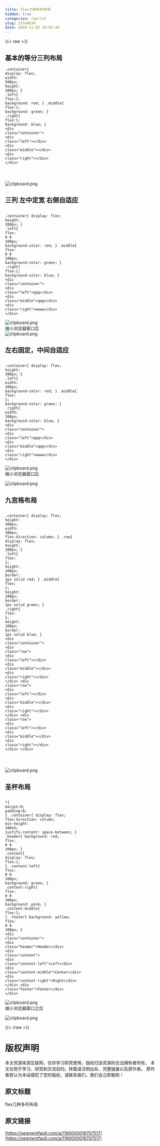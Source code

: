 ```yaml
---
title: flex几种多列布局
hidden: true
categories: reprint
slug: 25fe6634
date: 2018-11-03 10:03:44
---
```


{{< raw >}}
<h2 id="articleHeader0">&#x57FA;&#x672C;&#x7684;&#x7B49;&#x5206;&#x4E09;&#x5217;&#x5E03;&#x5C40;</h2><div class="widget-codetool" style="display:none"><div class="widget-codetool--inner"><span class="selectCode code-tool" data-toggle="tooltip" data-placement="top" title="" data-original-title="&#x5168;&#x9009;"></span> <span type="button" class="copyCode code-tool" data-toggle="tooltip" data-placement="top" data-clipboard-text=".container{
        display: flex;
        width: 500px;
        height: 200px;
    }
    .left{
        flex:1;
        background: red;
    }
    .middle{
        flex:1;
        background: green;
    }
    .right{
        flex:1;
        background: blue;
    }
&lt;div class=&quot;container&quot;&gt;
    &lt;div class=&quot;left&quot;&gt;&lt;/div&gt;
    &lt;div class=&quot;middle&quot;&gt;&lt;/div&gt;
    &lt;div class=&quot;right&quot;&gt;&lt;/div&gt;
&lt;/div&gt;

" title="" data-original-title="&#x590D;&#x5236;"></span> <span type="button" class="saveToNote code-tool" data-toggle="tooltip" data-placement="top" title="" data-original-title="&#x653E;&#x8FDB;&#x7B14;&#x8BB0;"></span></div></div><pre class="hljs stylus"><code>.container{
        <span class="hljs-attribute">display</span>: flex;
        <span class="hljs-attribute">width</span>: <span class="hljs-number">500px</span>;
        <span class="hljs-attribute">height</span>: <span class="hljs-number">200px</span>;
    }
    .<span class="hljs-attribute">left</span>{
        <span class="hljs-attribute">flex</span>:<span class="hljs-number">1</span>;
        <span class="hljs-attribute">background</span>: red;
    }
    .middle{
        <span class="hljs-attribute">flex</span>:<span class="hljs-number">1</span>;
        <span class="hljs-attribute">background</span>: green;
    }
    .<span class="hljs-attribute">right</span>{
        <span class="hljs-attribute">flex</span>:<span class="hljs-number">1</span>;
        <span class="hljs-attribute">background</span>: blue;
    }
&lt;<span class="hljs-selector-tag">div</span> class=<span class="hljs-string">&quot;container&quot;</span>&gt;
    &lt;<span class="hljs-selector-tag">div</span> class=<span class="hljs-string">&quot;left&quot;</span>&gt;&lt;/div&gt;
    &lt;<span class="hljs-selector-tag">div</span> class=<span class="hljs-string">&quot;middle&quot;</span>&gt;&lt;/div&gt;
    &lt;<span class="hljs-selector-tag">div</span> class=<span class="hljs-string">&quot;right&quot;</span>&gt;&lt;/div&gt;
&lt;/div&gt;

</code></pre><p><span class="img-wrap"><img data-src="/img/bVbigxd?w=502&amp;h=199" src="https://static.alili.tech/img/bVbigxd?w=502&amp;h=199" alt="clipboard.png" title="clipboard.png" style="cursor:pointer;display:inline"></span></p><h2 id="articleHeader1">&#x4E09;&#x5217; &#x5DE6;&#x4E2D;&#x5B9A;&#x5BBD; &#x53F3;&#x4FA7;&#x81EA;&#x9002;&#x5E94;</h2><div class="widget-codetool" style="display:none"><div class="widget-codetool--inner"><span class="selectCode code-tool" data-toggle="tooltip" data-placement="top" title="" data-original-title="&#x5168;&#x9009;"></span> <span type="button" class="copyCode code-tool" data-toggle="tooltip" data-placement="top" data-clipboard-text="    .container{
        display: flex;
        height: 300px;
    }
    .left{
        flex: 0 0 100px;
        background-color: red;
    }
    .middle{
        flex: 0 0 100px;
        background-color: green;
    }
    .right{
        flex:1;
        background-color: blue;
    }
  &lt;div class=&quot;container&quot;&gt;
    &lt;div class=&quot;left&quot;&gt;qqq&lt;/div&gt;
    &lt;div class=&quot;middle&quot;&gt;qqq&lt;/div&gt;
    &lt;div class=&quot;right&quot;&gt;wwww&lt;/div&gt;
&lt;/div&gt;
" title="" data-original-title="&#x590D;&#x5236;"></span> <span type="button" class="saveToNote code-tool" data-toggle="tooltip" data-placement="top" title="" data-original-title="&#x653E;&#x8FDB;&#x7B14;&#x8BB0;"></span></div></div><pre class="hljs stylus"><code>    .container{
        <span class="hljs-attribute">display</span>: flex;
        <span class="hljs-attribute">height</span>: <span class="hljs-number">300px</span>;
    }
    .<span class="hljs-attribute">left</span>{
        <span class="hljs-attribute">flex</span>: <span class="hljs-number">0</span> <span class="hljs-number">0</span> <span class="hljs-number">100px</span>;
        <span class="hljs-attribute">background-color</span>: red;
    }
    .middle{
        <span class="hljs-attribute">flex</span>: <span class="hljs-number">0</span> <span class="hljs-number">0</span> <span class="hljs-number">100px</span>;
        <span class="hljs-attribute">background-color</span>: green;
    }
    .<span class="hljs-attribute">right</span>{
        <span class="hljs-attribute">flex</span>:<span class="hljs-number">1</span>;
        <span class="hljs-attribute">background-color</span>: blue;
    }
  &lt;<span class="hljs-selector-tag">div</span> class=<span class="hljs-string">&quot;container&quot;</span>&gt;
    &lt;<span class="hljs-selector-tag">div</span> class=<span class="hljs-string">&quot;left&quot;</span>&gt;qqq&lt;/div&gt;
    &lt;<span class="hljs-selector-tag">div</span> class=<span class="hljs-string">&quot;middle&quot;</span>&gt;qqq&lt;/div&gt;
    &lt;<span class="hljs-selector-tag">div</span> class=<span class="hljs-string">&quot;right&quot;</span>&gt;wwww&lt;/div&gt;
&lt;/div&gt;
</code></pre><p><span class="img-wrap"><img data-src="/img/bVbigxH?w=1353&amp;h=296" src="https://static.alili.tech/img/bVbigxH?w=1353&amp;h=296" alt="clipboard.png" title="clipboard.png" style="cursor:pointer;display:inline"></span><br>&#x7F29;&#x5C0F;&#x6D4F;&#x89C8;&#x5668;&#x7A97;&#x53E3;&#x540E;<br><span class="img-wrap"><img data-src="/img/bVbigxL?w=443&amp;h=300" src="https://static.alili.tech/img/bVbigxL?w=443&amp;h=300" alt="clipboard.png" title="clipboard.png" style="cursor:pointer;display:inline"></span></p><h2 id="articleHeader2">&#x5DE6;&#x53F3;&#x56FA;&#x5B9A;&#xFF0C;&#x4E2D;&#x95F4;&#x81EA;&#x9002;&#x5E94;</h2><div class="widget-codetool" style="display:none"><div class="widget-codetool--inner"><span class="selectCode code-tool" data-toggle="tooltip" data-placement="top" title="" data-original-title="&#x5168;&#x9009;"></span> <span type="button" class="copyCode code-tool" data-toggle="tooltip" data-placement="top" data-clipboard-text="    .container{
        display: flex;
        height: 300px;
    }
    .left{
        width: 100px;
        background-color: red;
    }
    .middle{
        flex: 1;
        background-color: green;
    }
    .right{
       width: 100px;
        background-color: blue;
    }
   &lt;div class=&quot;container&quot;&gt;
    &lt;div class=&quot;left&quot;&gt;qqq&lt;/div&gt;
    &lt;div class=&quot;middle&quot;&gt;qqq&lt;/div&gt;
    &lt;div class=&quot;right&quot;&gt;wwww&lt;/div&gt;
&lt;/div&gt;
" title="" data-original-title="&#x590D;&#x5236;"></span> <span type="button" class="saveToNote code-tool" data-toggle="tooltip" data-placement="top" title="" data-original-title="&#x653E;&#x8FDB;&#x7B14;&#x8BB0;"></span></div></div><pre class="hljs stylus"><code>    .container{
        <span class="hljs-attribute">display</span>: flex;
        <span class="hljs-attribute">height</span>: <span class="hljs-number">300px</span>;
    }
    .<span class="hljs-attribute">left</span>{
        <span class="hljs-attribute">width</span>: <span class="hljs-number">100px</span>;
        <span class="hljs-attribute">background-color</span>: red;
    }
    .middle{
        <span class="hljs-attribute">flex</span>: <span class="hljs-number">1</span>;
        <span class="hljs-attribute">background-color</span>: green;
    }
    .<span class="hljs-attribute">right</span>{
       <span class="hljs-attribute">width</span>: <span class="hljs-number">100px</span>;
        <span class="hljs-attribute">background-color</span>: blue;
    }
   &lt;<span class="hljs-selector-tag">div</span> class=<span class="hljs-string">&quot;container&quot;</span>&gt;
    &lt;<span class="hljs-selector-tag">div</span> class=<span class="hljs-string">&quot;left&quot;</span>&gt;qqq&lt;/div&gt;
    &lt;<span class="hljs-selector-tag">div</span> class=<span class="hljs-string">&quot;middle&quot;</span>&gt;qqq&lt;/div&gt;
    &lt;<span class="hljs-selector-tag">div</span> class=<span class="hljs-string">&quot;right&quot;</span>&gt;wwww&lt;/div&gt;
&lt;/div&gt;
</code></pre><p><span class="img-wrap"><img data-src="/img/bVbigxM?w=1351&amp;h=301" src="https://static.alili.tech/img/bVbigxM?w=1351&amp;h=301" alt="clipboard.png" title="clipboard.png" style="cursor:pointer;display:inline"></span><br>&#x7F29;&#x5C0F;&#x6D4F;&#x89C8;&#x5668;&#x7A97;&#x53E3;&#x540E;</p><p><span class="img-wrap"><img data-src="/img/bVbigxN?w=443&amp;h=301" src="https://static.alili.tech/img/bVbigxN?w=443&amp;h=301" alt="clipboard.png" title="clipboard.png" style="cursor:pointer;display:inline"></span></p><h2 id="articleHeader3">&#x4E5D;&#x5BAB;&#x683C;&#x5E03;&#x5C40;</h2><div class="widget-codetool" style="display:none"><div class="widget-codetool--inner"><span class="selectCode code-tool" data-toggle="tooltip" data-placement="top" title="" data-original-title="&#x5168;&#x9009;"></span> <span type="button" class="copyCode code-tool" data-toggle="tooltip" data-placement="top" data-clipboard-text="    .container{
        display: flex;
        height: 300px;
        width: 300px;
        flex-direction: column;
    }
    .row{
        display: flex;
        height: 100px;
    }
    .left{
        flex: 1;
        height: 100px;
        border: 1px solid red;
    }
    .middle{
        flex: 1;
        height: 100px;
        border: 1px solid green;
    }
    .right{
        flex: 1;
        height: 100px;
        border: 1px solid blue;
    }
    &lt;div class=&quot;container&quot;&gt;
    &lt;div class=&quot;row&quot;&gt;
        &lt;div class=&quot;left&quot;&gt;&lt;/div&gt;
        &lt;div class=&quot;middle&quot;&gt;&lt;/div&gt;
        &lt;div class=&quot;right&quot;&gt;&lt;/div&gt;
    &lt;/div&gt;
    &lt;div class=&quot;row&quot;&gt;
        &lt;div class=&quot;left&quot;&gt;&lt;/div&gt;
        &lt;div class=&quot;middle&quot;&gt;&lt;/div&gt;
        &lt;div class=&quot;right&quot;&gt;&lt;/div&gt;
    &lt;/div&gt;
    &lt;div class=&quot;row&quot;&gt;
        &lt;div class=&quot;left&quot;&gt;&lt;/div&gt;
        &lt;div class=&quot;middle&quot;&gt;&lt;/div&gt;
        &lt;div class=&quot;right&quot;&gt;&lt;/div&gt;
    &lt;/div&gt;
&lt;/div&gt;

" title="" data-original-title="&#x590D;&#x5236;"></span> <span type="button" class="saveToNote code-tool" data-toggle="tooltip" data-placement="top" title="" data-original-title="&#x653E;&#x8FDB;&#x7B14;&#x8BB0;"></span></div></div><pre class="hljs stylus"><code>    .container{
        <span class="hljs-attribute">display</span>: flex;
        <span class="hljs-attribute">height</span>: <span class="hljs-number">300px</span>;
        <span class="hljs-attribute">width</span>: <span class="hljs-number">300px</span>;
        <span class="hljs-attribute">flex-direction</span>: column;
    }
    .row{
        <span class="hljs-attribute">display</span>: flex;
        <span class="hljs-attribute">height</span>: <span class="hljs-number">100px</span>;
    }
    .<span class="hljs-attribute">left</span>{
        <span class="hljs-attribute">flex</span>: <span class="hljs-number">1</span>;
        <span class="hljs-attribute">height</span>: <span class="hljs-number">100px</span>;
        <span class="hljs-attribute">border</span>: <span class="hljs-number">1px</span> solid red;
    }
    .middle{
        <span class="hljs-attribute">flex</span>: <span class="hljs-number">1</span>;
        <span class="hljs-attribute">height</span>: <span class="hljs-number">100px</span>;
        <span class="hljs-attribute">border</span>: <span class="hljs-number">1px</span> solid green;
    }
    .<span class="hljs-attribute">right</span>{
        <span class="hljs-attribute">flex</span>: <span class="hljs-number">1</span>;
        <span class="hljs-attribute">height</span>: <span class="hljs-number">100px</span>;
        <span class="hljs-attribute">border</span>: <span class="hljs-number">1px</span> solid blue;
    }
    &lt;<span class="hljs-selector-tag">div</span> class=<span class="hljs-string">&quot;container&quot;</span>&gt;
    &lt;<span class="hljs-selector-tag">div</span> class=<span class="hljs-string">&quot;row&quot;</span>&gt;
        &lt;<span class="hljs-selector-tag">div</span> class=<span class="hljs-string">&quot;left&quot;</span>&gt;&lt;/div&gt;
        &lt;<span class="hljs-selector-tag">div</span> class=<span class="hljs-string">&quot;middle&quot;</span>&gt;&lt;/div&gt;
        &lt;<span class="hljs-selector-tag">div</span> class=<span class="hljs-string">&quot;right&quot;</span>&gt;&lt;/div&gt;
    &lt;/div&gt;
    &lt;<span class="hljs-selector-tag">div</span> class=<span class="hljs-string">&quot;row&quot;</span>&gt;
        &lt;<span class="hljs-selector-tag">div</span> class=<span class="hljs-string">&quot;left&quot;</span>&gt;&lt;/div&gt;
        &lt;<span class="hljs-selector-tag">div</span> class=<span class="hljs-string">&quot;middle&quot;</span>&gt;&lt;/div&gt;
        &lt;<span class="hljs-selector-tag">div</span> class=<span class="hljs-string">&quot;right&quot;</span>&gt;&lt;/div&gt;
    &lt;/div&gt;
    &lt;<span class="hljs-selector-tag">div</span> class=<span class="hljs-string">&quot;row&quot;</span>&gt;
        &lt;<span class="hljs-selector-tag">div</span> class=<span class="hljs-string">&quot;left&quot;</span>&gt;&lt;/div&gt;
        &lt;<span class="hljs-selector-tag">div</span> class=<span class="hljs-string">&quot;middle&quot;</span>&gt;&lt;/div&gt;
        &lt;<span class="hljs-selector-tag">div</span> class=<span class="hljs-string">&quot;right&quot;</span>&gt;&lt;/div&gt;
    &lt;/div&gt;
&lt;/div&gt;

</code></pre><p><span class="img-wrap"><img data-src="/img/bVbigyi?w=317&amp;h=316" src="https://static.alili.tech/img/bVbigyi?w=317&amp;h=316" alt="clipboard.png" title="clipboard.png" style="cursor:pointer;display:inline"></span></p><h2 id="articleHeader4">&#x5723;&#x676F;&#x5E03;&#x5C40;</h2><div class="widget-codetool" style="display:none"><div class="widget-codetool--inner"><span class="selectCode code-tool" data-toggle="tooltip" data-placement="top" title="" data-original-title="&#x5168;&#x9009;"></span> <span type="button" class="copyCode code-tool" data-toggle="tooltip" data-placement="top" data-clipboard-text="    *{
        margin:0;
        padding:0;
    }
    .container{
        display: flex;
        flex-direction: column;
        min-height: 100vh;
        justify-content: space-between;
    }
    .header{
        background: red;
        flex: 0 0 100px;
    }
    .content{
        display: flex;
        flex:1;
    }
    .content-left{
        flex: 0 0 100px;
        background: green;
    }
    .content-right{
        flex: 0 0 100px;
        background: pink;
    }
    .content-middle{
        flex:1;
    }
    .footer{
        background: yellow;
        flex: 0 0 100px;
    }
    &lt;div class=&quot;container&quot;&gt;
    &lt;div class=&quot;header&quot;&gt;Header&lt;/div&gt;
    &lt;div class=&quot;content&quot;&gt;
        &lt;div class=&quot;content-left&quot;&gt;Left&lt;/div&gt;
        &lt;div class=&quot;content-middle&quot;&gt;Center&lt;/div&gt;
        &lt;div class=&quot;content-right&quot;&gt;Right&lt;/div&gt;
    &lt;/div&gt;
    &lt;div class=&quot;footer&quot;&gt;Footer&lt;/div&gt;
&lt;/div&gt;
" title="" data-original-title="&#x590D;&#x5236;"></span> <span type="button" class="saveToNote code-tool" data-toggle="tooltip" data-placement="top" title="" data-original-title="&#x653E;&#x8FDB;&#x7B14;&#x8BB0;"></span></div></div><pre class="hljs stylus"><code>    *{
        <span class="hljs-attribute">margin</span>:<span class="hljs-number">0</span>;
        <span class="hljs-attribute">padding</span>:<span class="hljs-number">0</span>;
    }
    .container{
        <span class="hljs-attribute">display</span>: flex;
        <span class="hljs-attribute">flex-direction</span>: column;
        <span class="hljs-attribute">min-height</span>: <span class="hljs-number">100vh</span>;
        <span class="hljs-attribute">justify-content</span>: space-between;
    }
    .header{
        <span class="hljs-attribute">background</span>: red;
        <span class="hljs-attribute">flex</span>: <span class="hljs-number">0</span> <span class="hljs-number">0</span> <span class="hljs-number">100px</span>;
    }
    .<span class="hljs-attribute">content</span>{
        <span class="hljs-attribute">display</span>: flex;
        <span class="hljs-attribute">flex</span>:<span class="hljs-number">1</span>;
    }
    .<span class="hljs-attribute">content</span>-left{
        <span class="hljs-attribute">flex</span>: <span class="hljs-number">0</span> <span class="hljs-number">0</span> <span class="hljs-number">100px</span>;
        <span class="hljs-attribute">background</span>: green;
    }
    .<span class="hljs-attribute">content</span>-right{
        <span class="hljs-attribute">flex</span>: <span class="hljs-number">0</span> <span class="hljs-number">0</span> <span class="hljs-number">100px</span>;
        <span class="hljs-attribute">background</span>: pink;
    }
    .<span class="hljs-attribute">content</span>-middle{
        <span class="hljs-attribute">flex</span>:<span class="hljs-number">1</span>;
    }
    .footer{
        <span class="hljs-attribute">background</span>: yellow;
        <span class="hljs-attribute">flex</span>: <span class="hljs-number">0</span> <span class="hljs-number">0</span> <span class="hljs-number">100px</span>;
    }
    &lt;<span class="hljs-selector-tag">div</span> class=<span class="hljs-string">&quot;container&quot;</span>&gt;
    &lt;<span class="hljs-selector-tag">div</span> class=<span class="hljs-string">&quot;header&quot;</span>&gt;Header&lt;/div&gt;
    &lt;<span class="hljs-selector-tag">div</span> class=<span class="hljs-string">&quot;content&quot;</span>&gt;
        &lt;<span class="hljs-selector-tag">div</span> class=<span class="hljs-string">&quot;content-left&quot;</span>&gt;Left&lt;/div&gt;
        &lt;<span class="hljs-selector-tag">div</span> class=<span class="hljs-string">&quot;content-middle&quot;</span>&gt;Center&lt;/div&gt;
        &lt;<span class="hljs-selector-tag">div</span> class=<span class="hljs-string">&quot;content-right&quot;</span>&gt;Right&lt;/div&gt;
    &lt;/div&gt;
    &lt;<span class="hljs-selector-tag">div</span> class=<span class="hljs-string">&quot;footer&quot;</span>&gt;Footer&lt;/div&gt;
&lt;/div&gt;
</code></pre><p><span class="img-wrap"><img data-src="/img/bVbigyd?w=1366&amp;h=662" src="https://static.alili.tech/img/bVbigyd?w=1366&amp;h=662" alt="clipboard.png" title="clipboard.png" style="cursor:pointer;display:inline"></span><br>&#x7F29;&#x5C0F;&#x6D4F;&#x89C8;&#x5668;&#x7A97;&#x53E3;&#x4E4B;&#x540E;</p><p><span class="img-wrap"><img data-src="/img/bVbigye?w=681&amp;h=499" src="https://static.alili.tech/img/bVbigye?w=681&amp;h=499" alt="clipboard.png" title="clipboard.png" style="cursor:pointer;display:inline"></span></p>
{{< /raw >}}

# 版权声明
本文资源来源互联网，仅供学习研究使用，版权归该资源的合法拥有者所有，
本文仅用于学习、研究和交流目的。转载请注明出处、完整链接以及原作者。
原作者若认为本站侵犯了您的版权，请联系我们，我们会立即删除！

## 原文标题
flex几种多列布局

## 原文链接
[https://segmentfault.com/a/1190000016707517](https://segmentfault.com/a/1190000016707517)

